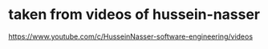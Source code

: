 # taken from videos of hussein-nasser
https://www.youtube.com/c/HusseinNasser-software-engineering/videos
